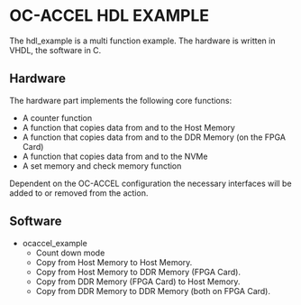 # OC-ACCEL HDL EXAMPLE

The hdl_example is a multi function example. The hardware is written in VHDL, the software in C. 

## Hardware
The hardware part implements the following core functions:
 * A counter function
 * A function that copies data from and to the Host Memory
 * A function that copies data from and to the DDR Memory (on the FPGA Card)
 * A function that copies data from and to the NVMe
 * A set memory and check memory function
 
Dependent on the OC-ACCEL configuration the necessary interfaces will be added to or removed from the action. 

## Software
* ocaccel_example
  * Count down mode
  * Copy from Host Memory to Host Memory.
  * Copy from Host Memory to DDR Memory (FPGA Card).
  * Copy from DDR Memory (FPGA Card) to Host Memory.
  * Copy from DDR Memory to DDR Memory (both on FPGA Card).

